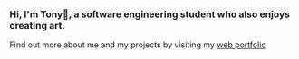 
### Hi, I'm Tony👋, a software engineering student who also enjoys creating art.

Find out more about me and my projects by visiting my [web portfolio](https://tonycui.netlify.app/)

<!--
**TonyCui02/TonyCui02** is a ✨ _special_ ✨ repository because its `README.md` (this file) appears on your GitHub profile.

Here are some ideas to get you started:

- 🔭 I’m currently working on ...
- 🌱 I’m currently learning ...
- 👯 I’m looking to collaborate on ...
- 🤔 I’m looking for help with ...
- 💬 Ask me about ...
- 📫 How to reach me: ...
- 😄 Pronouns: ...
- ⚡ Fun fact: ...
-->
